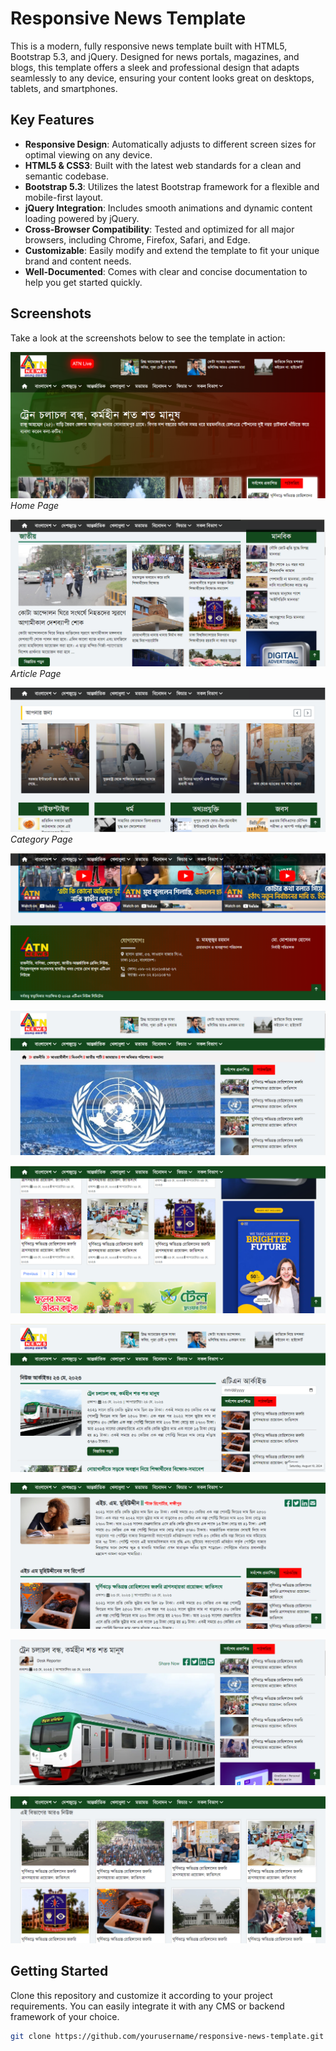 # Responsive News Template

This is a modern, fully responsive news template built with HTML5, Bootstrap 5.3, and jQuery. Designed for news portals, magazines, and blogs, this template offers a sleek and professional design that adapts seamlessly to any device, ensuring your content looks great on desktops, tablets, and smartphones.

## Key Features
- **Responsive Design**: Automatically adjusts to different screen sizes for optimal viewing on any device.
- **HTML5 & CSS3**: Built with the latest web standards for a clean and semantic codebase.
- **Bootstrap 5.3**: Utilizes the latest Bootstrap framework for a flexible and mobile-first layout.
- **jQuery Integration**: Includes smooth animations and dynamic content loading powered by jQuery.
- **Cross-Browser Compatibility**: Tested and optimized for all major browsers, including Chrome, Firefox, Safari, and Edge.
- **Customizable**: Easily modify and extend the template to fit your unique brand and content needs.
- **Well-Documented**: Comes with clear and concise documentation to help you get started quickly.

## Screenshots
Take a look at the screenshots below to see the template in action:

![Home Page](screenshots/img1.png)
*Home Page*

![Article Page](screenshots/img2.png)
*Article Page*

![Category Page](screenshots/img3.png)
*Category Page*

![Category Page](screenshots/img4.png)

![Category Page](screenshots/img5.png)

![Category Page](screenshots/img6.png)

![Category Page](screenshots/img7.png)

![Category Page](screenshots/img8.png)

![Category Page](screenshots/img9.png)

![Category Page](screenshots/img10.png)

## Getting Started
Clone this repository and customize it according to your project requirements. You can easily integrate it with any CMS or backend framework of your choice.

```bash
git clone https://github.com/yourusername/responsive-news-template.git
